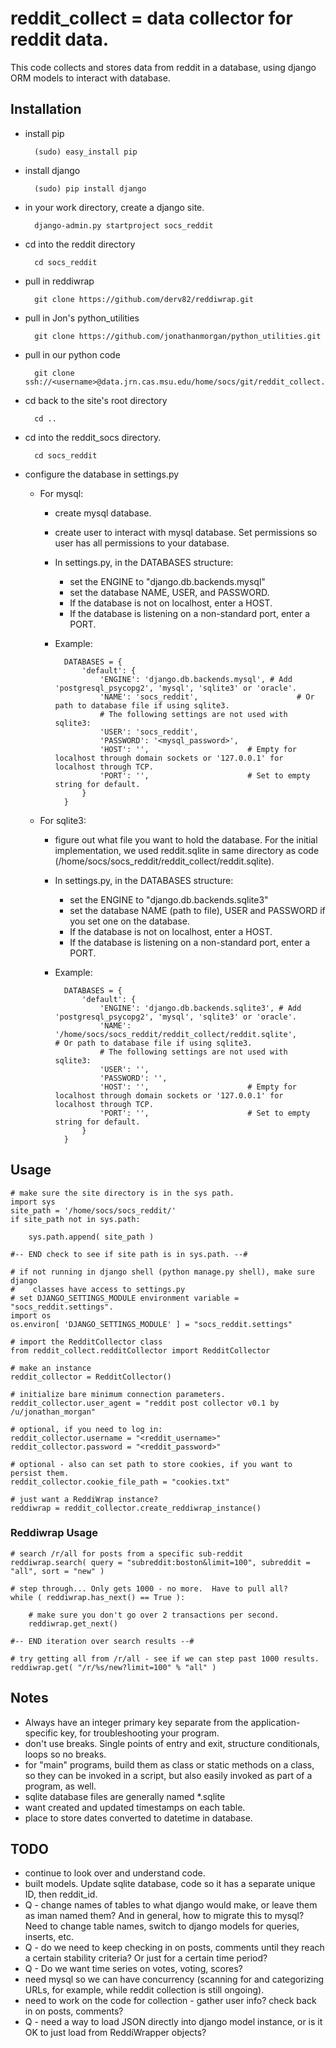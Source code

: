 # reddit_collect = data collector for reddit data.

This code collects and stores data from reddit in a database, using django ORM models to interact with database.

## Installation

- install pip

        (sudo) easy_install pip

- install django

        (sudo) pip install django

- in your work directory, create a django site.

        django-admin.py startproject socs_reddit
    
- cd into the reddit directory

        cd socs_reddit
    
- pull in reddiwrap

        git clone https://github.com/derv82/reddiwrap.git

- pull in Jon's python_utilities

        git clone https://github.com/jonathanmorgan/python_utilities.git

- pull in our python code

        git clone ssh://<username>@data.jrn.cas.msu.edu/home/socs/git/reddit_collect.git
    
- cd back to the site's root directory

        cd ..
    
- cd into the reddit_socs directory.

        cd socs_reddit
    
- configure the database in settings.py

    - For mysql:

        - create mysql database.
        - create user to interact with mysql database.  Set permissions so user has all permissions to your database.
        - In settings.py, in the DATABASES structure:
            - set the ENGINE to "django.db.backends.mysql"
            - set the database NAME, USER, and PASSWORD.
            - If the database is not on localhost, enter a HOST.
            - If the database is listening on a non-standard port, enter a PORT.
        - Example:

                DATABASES = {
                    'default': {
                        'ENGINE': 'django.db.backends.mysql', # Add 'postgresql_psycopg2', 'mysql', 'sqlite3' or 'oracle'.
                        'NAME': 'socs_reddit',                      # Or path to database file if using sqlite3.
                        # The following settings are not used with sqlite3:
                        'USER': 'socs_reddit',
                        'PASSWORD': '<mysql_password>',
                        'HOST': '',                      # Empty for localhost through domain sockets or '127.0.0.1' for localhost through TCP.
                        'PORT': '',                      # Set to empty string for default.
                    }
                }

    - For sqlite3:

        - figure out what file you want to hold the database.  For the initial implementation, we used reddit.sqlite in same directory as code (/home/socs/socs_reddit/reddit_collect/reddit.sqlite).
        - In settings.py, in the DATABASES structure:
            - set the ENGINE to "django.db.backends.sqlite3"
            - set the database NAME (path to file), USER and PASSWORD if you set one on the database.
            - If the database is not on localhost, enter a HOST.
            - If the database is listening on a non-standard port, enter a PORT.
        - Example:

                DATABASES = {
                    'default': {
                        'ENGINE': 'django.db.backends.sqlite3', # Add 'postgresql_psycopg2', 'mysql', 'sqlite3' or 'oracle'.
                        'NAME': '/home/socs/socs_reddit/reddit_collect/reddit.sqlite',                      # Or path to database file if using sqlite3.
                        # The following settings are not used with sqlite3:
                        'USER': '',
                        'PASSWORD': '',
                        'HOST': '',                      # Empty for localhost through domain sockets or '127.0.0.1' for localhost through TCP.
                        'PORT': '',                      # Set to empty string for default.
                    }
                }


## Usage

    # make sure the site directory is in the sys path.
    import sys
    site_path = '/home/socs/socs_reddit/'
    if site_path not in sys.path:
        
        sys.path.append( site_path )
        
    #-- END check to see if site path is in sys.path. --#
    
    # if not running in django shell (python manage.py shell), make sure django
    #    classes have access to settings.py
    # set DJANGO_SETTINGS_MODULE environment variable = "socs_reddit.settings".
    import os
    os.environ[ 'DJANGO_SETTINGS_MODULE' ] = "socs_reddit.settings"
    
    # import the RedditCollector class
    from reddit_collect.redditCollector import RedditCollector
    
    # make an instance
    reddit_collector = RedditCollector()
    
    # initialize bare minimum connection parameters.
    reddit_collector.user_agent = "reddit post collector v0.1 by /u/jonathan_morgan"
    
    # optional, if you need to log in:
    reddit_collector.username = "<reddit_username>"
    reddit_collector.password = "<reddit_password>"
    
    # optional - also can set path to store cookies, if you want to persist them.
    reddit_collector.cookie_file_path = "cookies.txt"
    
    # just want a ReddiWrap instance?
    reddiwrap = reddit_collector.create_reddiwrap_instance()
    
### Reddiwrap Usage

    # search /r/all for posts from a specific sub-reddit
    reddiwrap.search( query = "subreddit:boston&limit=100", subreddit = "all", sort = "new" )
    
    # step through... Only gets 1000 - no more.  Have to pull all?
    while ( reddiwrap.has_next() == True ):
    
        # make sure you don't go over 2 transactions per second.
        reddiwrap.get_next()
    
    #-- END iteration over search results --#
    
    # try getting all from /r/all - see if we can step past 1000 results.
    reddiwrap.get( "/r/%s/new?limit=100" % "all" )    

## Notes

- Always have an integer primary key separate from the application-specific key, for troubleshooting your program.
- don't use breaks.  Single points of entry and exit, structure conditionals, loops so no breaks.
- for "main" programs, build them as class or static methods on a class, so they can be invoked in a script, but also easily invoked as part of a program, as well.
- sqlite database files are generally named *.sqlite
- want created and updated timestamps on each table.
- place to store dates converted to datetime in database.

## TODO

- continue to look over and understand code.
- built models.  Update sqlite database, code so it has a separate unique ID, then reddit_id.
- Q - change names of tables to what django would make, or leave them as iman named them?  And in general, how to migrate this to mysql?  Need to change table names, switch to django models for queries, inserts, etc.
- Q - do we need to keep checking in on posts, comments until they reach a certain stability criteria?  Or just for a certain time period?
- Q - Do we want time series on votes, voting, scores?
- need mysql so we can have concurrency (scanning for and categorizing URLs, for example, while reddit collection is still ongoing).
- need to work on the code for collection - gather user info?  check back in on posts, comments?
- Q - need a way to load JSON directly into django model instance, or is it OK to just load from ReddiWrapper objects?